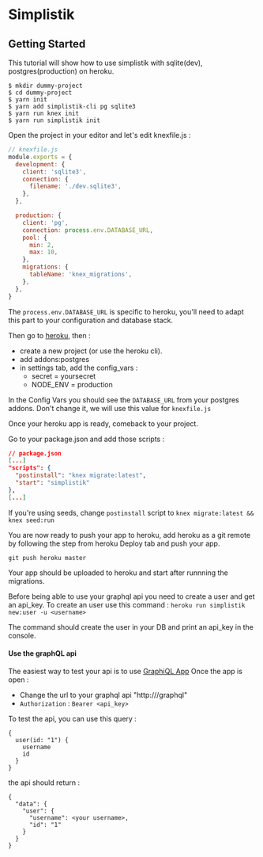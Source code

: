 # Simplistik

## Getting Started

This tutorial will show how to use simplistik with sqlite(dev), postgres(production) on heroku.

```
$ mkdir dummy-project
$ cd dummy-project
$ yarn init
$ yarn add simplistik-cli pg sqlite3
$ yarn run knex init
$ yarn run simplistik init
```

Open the project in your editor and let's edit knexfile.js :

```javascript
// knexfile.js
module.exports = {
  development: {
    client: 'sqlite3',
    connection: {
      filename: './dev.sqlite3',
    },
  },

  production: {
    client: 'pg',
    connection: process.env.DATABASE_URL,
    pool: {
      min: 2,
      max: 10,
    },
    migrations: {
      tableName: 'knex_migrations',
    },
  },
}
```

The `process.env.DATABASE_URL` is specific to heroku, you'll need to adapt this part to your configuration and database stack.

Then go to [heroku](https://dashboard.heroku.com/apps), then :

- create a new project (or use the heroku cli).
- add addons:postgres
- in settings tab, add the config_vars :
  - secret = yoursecret
  - NODE_ENV = production

In the Config Vars you should see the `DATABASE_URL` from your postgres addons. Don't change it, we will use this value for `knexfile.js`

Once your heroku app is ready, comeback to your project.

Go to your package.json and add those scripts :

```json
// package.json
[...]
"scripts": {
  "postinstall": "knex migrate:latest",
  "start": "simplistik"
},
[...]
```

If you're using seeds, change `postinstall` script to `knex migrate:latest && knex seed:run`

You are now ready to push your app to heroku, add heroku as a git remote by following the step from heroku Deploy tab and push your app.

`git push heroku master`

Your app should be uploaded to heroku and start after runnning the migrations.

Before being able to use your graphql api you need to create a user and get an api_key.
To create an user use this command : `heroku run simplistik new:user -u <username>`

The command should create the user in your DB and print an api_key in the console.

#### Use the graphQL api

The easiest way to test your api is to use [GraphiQL App](https://github.com/skevy/graphiql-app)
Once the app is open :

- Change the url to your graphql api "http://<heroku-url>/graphql"
- `Authorization` : `Bearer <api_key>`

To test the api, you can use this query :

```
{
  user(id: "1") {
    username
    id
  }
}

```

the api should return :

```
{
  "data": {
    "user": {
      "username": <your username>,
      "id": "1"
    }
  }
}
```

